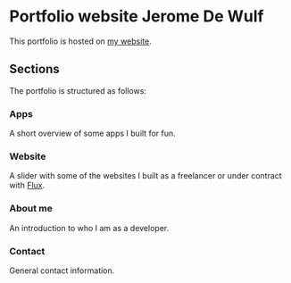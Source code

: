 # Portfolio website Jerome De Wulf

This portfolio is hosted on [my website](https://jeromedewulf.be).

## Sections

The portfolio is structured as follows:

### Apps

A short overview of some apps I built for fun.

### Website

A slider with some of the websites I built as a freelancer or under contract with [Flux](https://flux.be).

### About me

An introduction to who I am as a developer.

### Contact

General contact information.
